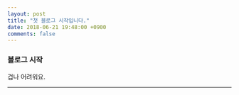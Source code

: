 ```yaml
---
layout: post
title: "첫 블로그 시작입니다."
date: 2018-06-21 19:48:00 +0900
comments: false
---
```


### 블로그 시작

겁나 어려워요.


---
